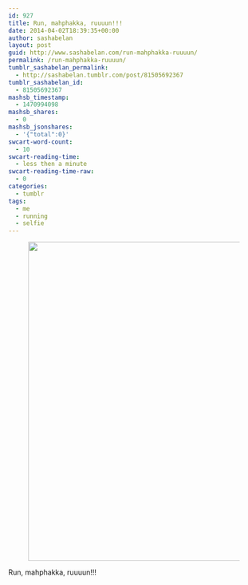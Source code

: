 ```yaml
---
id: 927
title: Run, mahphakka, ruuuun!!!
date: 2014-04-02T18:39:35+00:00
author: sashabelan
layout: post
guid: http://www.sashabelan.com/run-mahphakka-ruuuun/
permalink: /run-mahphakka-ruuuun/
tumblr_sashabelan_permalink:
  - http://sashabelan.tumblr.com/post/81505692367
tumblr_sashabelan_id:
  - 81505692367
mashsb_timestamp:
  - 1470994098
mashsb_shares:
  - 0
mashsb_jsonshares:
  - '{"total":0}'
swcart-word-count:
  - 10
swcart-reading-time:
  - less then a minute
swcart-reading-time-raw:
  - 0
categories:
  - tumblr
tags:
  - me
  - running
  - selfie
---
```

<div id='gallery-601' class='gallery galleryid-927 gallery-columns-1 gallery-size-full'>
  <figure class='gallery-item'> 
  
  <div class='gallery-icon landscape'>
    <img width="640" height="640" src="http://www.sashabelan.ru/wp-content/uploads/2014/04/tumblr_n3f2i1m2z81qarj97o1_1280.jpg" class="attachment-full size-full" alt="" srcset="http://www.sashabelan.ru/wp-content/uploads/2014/04/tumblr_n3f2i1m2z81qarj97o1_1280.jpg 640w, http://www.sashabelan.ru/wp-content/uploads/2014/04/tumblr_n3f2i1m2z81qarj97o1_1280-150x150.jpg 150w, http://www.sashabelan.ru/wp-content/uploads/2014/04/tumblr_n3f2i1m2z81qarj97o1_1280-300x300.jpg 300w, http://www.sashabelan.ru/wp-content/uploads/2014/04/tumblr_n3f2i1m2z81qarj97o1_1280-230x230.jpg 230w, http://www.sashabelan.ru/wp-content/uploads/2014/04/tumblr_n3f2i1m2z81qarj97o1_1280-350x350.jpg 350w" sizes="(max-width: 640px) 100vw, 640px" />
  </div></figure>
</div>

Run, mahphakka, ruuuun!!!